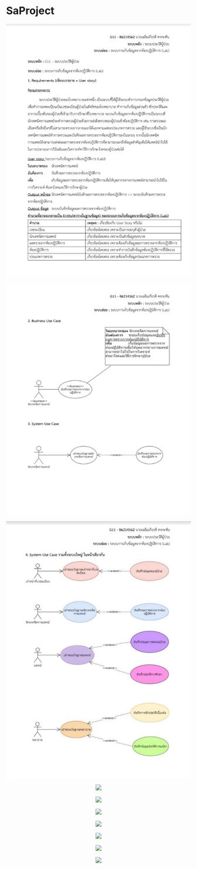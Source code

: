 # SaProject
<p align="center">
   <img src="https://github.com/MoriMokata/SA-SystemAnalysisAndDesign/blob/main/ReadMe/Userstory.jpg"/>
</p>
<p align="center">
   <img src="https://github.com/MoriMokata/SA-SystemAnalysisAndDesign/blob/main/ReadMe/Business%20and%20System.jpg"/>
</p>
 <p align="center">
   <img src="https://github.com/MoriMokata/SA-SystemAnalysisAndDesign/blob/main/ReadMe/All%20Business%20and%20System.jpg"/>
</p>
<p align="center">
   <img src="https://github.com/MoriMokata/SaProject/blob/main/ReadMe/signin.png"/>
</p>
 <p align="center">
   <img src="https://github.com/MoriMokata/SaProject/blob/main/ReadMe/Home.png"/>
</p>
 <p align="center">
   <img src="https://github.com/MoriMokata/SaProject/blob/main/ReadMe/createLabresult.png"/>
</p>
 <p align="center">
   <img src="https://github.com/MoriMokata/SaProject/blob/main/ReadMe/Labresult.png"/>
</p>
 <p align="center">
   <img src="https://github.com/MoriMokata/SaProject/blob/main/ReadMe/Untitled%20Diagram-Page-1.jpg"/>
</p>
<p align="center">
   <img src="https://github.com/MoriMokata/SaProject/blob/main/ReadMe/class%20diagram-Page-1-Page-1.jpg"/>
</p>
 <p align="center">
   <img src="https://github.com/MoriMokata/SaProject/blob/main/ReadMe/commuuuu%20(1).jpg"/>
</p>
